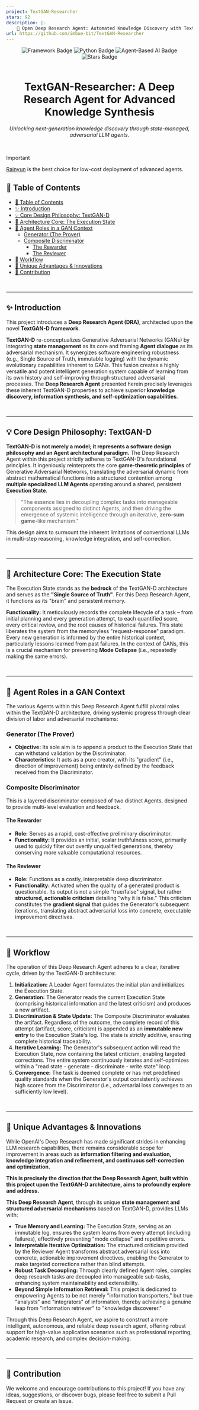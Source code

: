 ```yaml
---
project: TextGAN-Researcher
stars: 92
description: |-
    🧐 Open Deep Research Agent: Automated Knowledge Discovery with TextGAN
url: https://github.com/imbue-bit/TextGAN-Researcher
---
```


<div align="center">
  <img src="https://img.shields.io/badge/Framework-TextGAN--D-purple?style=for-the-badge&logo=github" alt="Framework Badge">
  <img src="https://img.shields.io/badge/Language-Python-blue?style=for-the-badge&logo=python" alt="Python Badge">
  <img src="https://img.shields.io/badge/Paradigm-Agent--Based%20AI-orange?style=for-the-badge&logo=tensorflow" alt="Agent-Based AI Badge">
  <img src="https://img.shields.io/github/stars/imbue-bit/TextGAN-Researcher?style=for-the-badge&color=gold" alt="Stars Badge">
</div>

<br>

<h1 align="center">
  TextGAN-Researcher: A Deep Research Agent for Advanced Knowledge Synthesis
</h1>

<p align="center">
  <i>Unlocking next-generation knowledge discovery through state-managed, adversarial LLM agents.</i>
</p>

<br>

>[!IMPORTANT]
> [Rainyun](https://www.rainyun.com/mygo_) is the best choice for low-cost deployment of advanced agents.

## 🌟 Table of Contents

-   [🌟 Table of Contents](#-table-of-contents)
-   [✨ Introduction](#-introduction)
-   [💡 Core Design Philosophy: TextGAN-D](#-core-design-philosophy-textgan-d)
-   [🧠 Architecture Core: The Execution State](#-architecture-core-the-execution-state)
-   [🤖 Agent Roles in a GAN Context](#-agent-roles-in-a-gan-context)
    -   [Generator (The Prover)](#generator-the-prover)
    -   [Composite Discriminator](#composite-discriminator)
        -   [The Rewarder](#the-rewarder)
        -   [The Reviewer](#the-reviewer)
-   [🔄 Workflow](#-workflow)
-   [🚀 Unique Advantages & Innovations](#-unique-advantages--innovations)
-   [🤝 Contribution](#-contribution)

<br>

---

## ✨ Introduction

This project introduces a **Deep Research Agent (DRA)**, architected upon the novel **TextGAN-D framework**.

**TextGAN-D** re-conceptualizes Generative Adversarial Networks (GANs) by integrating **state management** as its core and framing **Agent dialogue** as its adversarial mechanism. It synergizes software engineering robustness (e.g., Single Source of Truth, immutable logging) with the dynamic evolutionary capabilities inherent to GANs. This fusion creates a highly versatile and potent intelligent generation system capable of learning from its own history and self-improving through structured adversarial processes. The **Deep Research Agent** presented herein precisely leverages these inherent TextGAN-D properties to achieve superior **knowledge discovery, information synthesis, and self-optimization capabilities**.

<br>

---

## 💡 Core Design Philosophy: TextGAN-D

**TextGAN-D is not merely a model; it represents a software design philosophy and an Agent architectural paradigm.** The Deep Research Agent within this project strictly adheres to TextGAN-D's foundational principles. It ingeniously reinterprets the core **game-theoretic principles** of Generative Adversarial Networks, translating the adversarial dynamic from abstract mathematical functions into a structured contention among **multiple specialized LLM Agents** operating around a shared, persistent **Execution State**.

> "The essence lies in decoupling complex tasks into manageable components assigned to distinct Agents, and then driving the emergence of systemic intelligence through an iterative, **zero-sum game**-like mechanism."

This design aims to surmount the inherent limitations of conventional LLMs in multi-step reasoning, knowledge integration, and self-correction.

<br>

---

## 🧠 Architecture Core: The Execution State

The Execution State stands as the **bedrock** of the TextGAN-D architecture and serves as the **"Single Source of Truth"**. For this Deep Research Agent, it functions as its "brain" and persistent memory.

**Functionality:**
It meticulously records the complete lifecycle of a task – from initial planning and every generation attempt, to each quantified score, every critical review, and the root causes of historical failures. This state liberates the system from the memoryless "request-response" paradigm. Every new generation is informed by the entire historical context, particularly lessons learned from past failures. In the context of GANs, this is a crucial mechanism for preventing **Mode Collapse** (i.e., repeatedly making the same errors).

<br>

---

## 🤖 Agent Roles in a GAN Context

The various Agents within this Deep Research Agent fulfill pivotal roles within the TextGAN-D architecture, driving systemic progress through clear division of labor and adversarial mechanisms:

### Generator (The Prover)
*   **Objective:** Its sole aim is to append a product to the Execution State that can withstand validation by the Discriminator.
*   **Characteristics:** It acts as a pure creator, with its "gradient" (i.e., direction of improvement) being entirely defined by the feedback received from the Discriminator.

### Composite Discriminator
This is a layered discriminator composed of two distinct Agents, designed to provide multi-level evaluation and feedback.

#### The Rewarder
*   **Role:** Serves as a rapid, cost-effective preliminary discriminator.
*   **Functionality:** It provides an initial, scalar truthfulness score, primarily used to quickly filter out overtly unqualified generations, thereby conserving more valuable computational resources.

#### The Reviewer
*   **Role:** Functions as a costly, interpretable deep discriminator.
*   **Functionality:** Activated when the quality of a generated product is questionable. Its output is not a simple "true/false" signal, but rather **structured, actionable criticism** detailing "why it is false." This criticism constitutes the **gradient signal** that guides the Generator's subsequent iterations, translating abstract adversarial loss into concrete, executable improvement directives.

<br>

---

## 🔄 Workflow

The operation of this Deep Research Agent adheres to a clear, iterative cycle, driven by the TextGAN-D architecture:

1.  **Initialization:** A Leader Agent formulates the initial plan and initializes the Execution State.
2.  **Generation:** The Generator reads the current Execution State (comprising historical information and the latest criticism) and produces a new artifact.
3.  **Discrimination & State Update:** The Composite Discriminator evaluates the artifact. Regardless of the outcome, the complete record of this attempt (artifact, score, criticism) is appended as an **immutable new entry** to the Execution State's log. The state is strictly additive, ensuring complete historical traceability.
4.  **Iterative Learning:** The Generator's subsequent action will read the Execution State, now containing the latest criticism, enabling targeted corrections. The entire system continuously iterates and self-optimizes within a "read state - generate - discriminate - write state" loop.
5.  **Convergence:** The task is deemed complete or has met predefined quality standards when the Generator's output consistently achieves high scores from the Discriminator (i.e., adversarial loss converges to an sufficiently low level).

<br>

---

## 🚀 Unique Advantages & Innovations

While OpenAI's Deep Research has made significant strides in enhancing LLM research capabilities, there remains considerable scope for improvement in areas such as **information filtering and evaluation, knowledge integration and refinement, and continuous self-correction and optimization.**

**This is precisely the direction that the Deep Research Agent, built within this project upon the TextGAN-D architecture, aims to profoundly explore and address.**

**This Deep Research Agent**, through its unique **state management and structured adversarial mechanisms** based on TextGAN-D, provides LLMs with:

*   **True Memory and Learning:** The Execution State, serving as an immutable log, ensures the system learns from every attempt (including failures), effectively preventing "mode collapse" and repetitive errors.
*   **Interpretable Iterative Optimization:** The structured criticism provided by the Reviewer Agent transforms abstract adversarial loss into concrete, actionable improvement directives, enabling the Generator to make targeted corrections rather than blind attempts.
*   **Robust Task Decoupling:** Through clearly defined Agent roles, complex deep research tasks are decoupled into manageable sub-tasks, enhancing system maintainability and extensibility.
*   **Beyond Simple Information Retrieval:** This project is dedicated to empowering Agents to be not merely "information transporters," but true "analysts" and "integrators" of information, thereby achieving a genuine leap from "information retriever" to "knowledge discoverer."

Through this Deep Research Agent, we aspire to construct a more intelligent, autonomous, and reliable deep research agent, offering robust support for high-value application scenarios such as professional reporting, academic research, and complex decision-making.

<br>

---

## 🤝 Contribution

We welcome and encourage contributions to this project! If you have any ideas, suggestions, or discover bugs, please feel free to submit a Pull Request or create an Issue.

<br>

